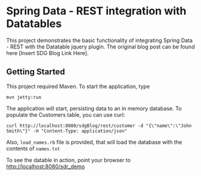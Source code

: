 # Spring Data - REST integration with Datatables #

This project demonstrates the basic functionality of integrating Spring Data - REST with the Datatable jquery plugin.  The original blog post can be found here [Insert SDG Blog Link Here].


## Getting Started ##

This project required Maven.  To start the application, type

`mvn jetty:run`

The application will start, persisting data to an in memory database.  To populate the Customers table, you can use curl:

`curl http://localhost:8080/sdgBlog/rest/customer -d "{\"name\":\"John Smith\"}" -H "Content-Type: application/json"`

Also, `load_names.rb` file is provided, that will load the database with the contents of `names.txt`

To see the datable in action, point your browser to [http://localhost:8080/sdr_demo](http://localhost:8080/sdrdemo)


  